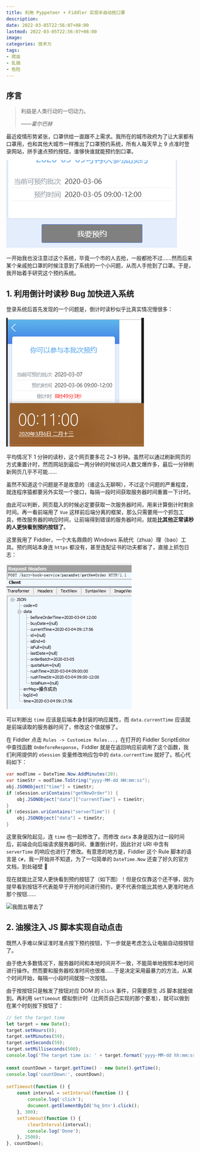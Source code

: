 ```yaml
---
title: 利用 Pyppeteer + Fiddler 实现半自动抢口罩
description:
date: 2022-03-05T22:56:07+08:00
lastmod: 2022-03-05T22:56:07+08:00
image:
categories: 技术力
tags:
- 爬虫
- 乱搞
- 危险
---
```


## 序言

> 利益是人类行动的一切动力。
>
> *——霍尔巴赫*

最近疫情形势紧张，口罩供给一直跟不上需求。我所在的城市政府为了让大家都有口罩用，也和其他大城市一样推出了口罩预约系统，所有人每天早上 9 点准时登录网站，拼手速点预约按钮，谁够快谁就能预约到口罩。

![预约按钮](01.png)

一开始我也没注意过这个系统，毕竟一个市的人去抢，一般都抢不过……然而后来某个亲戚抢口罩的时候注意到了系统的一个小问题，从而人手抢到了口罩。于是，我开始着手研究这个预约系统。

## 1. 利用倒计时读秒 Bug 加快进入系统

登录系统后首先发现的一个问题是，倒计时读秒似乎比真实情况慢很多：

![倒计时对比](02.png)

平均情况下 1 分钟的读秒，这个网页要多花 2~3 秒钟。虽然可以通过刷新网页的方式重置计时，然而网站到最后一两分钟的时候访问人数又爆炸多，最后一分钟刷新网页几乎不可能……

虽然不知道这个问题是不是故意的（谁这么无聊啊），不过这个问题的严重程度，就连程序猿都要另外实现一个接口，每隔一段时间获取服务器时间重置一下计时。

由此可以判断，网页载入的时候必定要获取一次服务器时间，用来计算倒计时剩余时间。再一看前端用了 `Vue` 这样前后端分离的框架，那么只需要用一个抓包工具，修改服务器的响应时间，让前端得到错误的服务器时间，就能**比其他正常读秒的人更快看到预约按钮了**。

这里我用了 Fiddler，一个大名鼎鼎的 Windows 系统代（zhua）理（bao）工具。预约网站本身连 `https` 都没有，甚至连配证书的功夫都省了，直接上抓包日志：

![原始抓包结果](04.png)

可以判断出 `time` 应该是后端本身封装的响应属性，而 `data.currentTime` 应该就是前端读取的服务器时间了，修改这个值就够了。

在 Fiddler 点击 `Rules -> Customize Rules...`，在打开的 Fiddler ScriptEditor 中查找函数 `OnBeforeResponse`，Fiddler 就是在返回响应前调用了这个函数，我们利用提供的 `oSession` 变量修改响应包中的 `data.currentTime` 就好了。核心代码如下：

```c#
var modTime = DateTime.Now.AddMinutes(20);
var timeStr = modTime.ToString("yyyy-MM-dd HH:mm:ss");
obj.JSONObject["time"] = timeStr;
if (oSession.uriContains("getNewOrder")) {
	obj.JSONObject["data"]["currentTime"] = timeStr;
}
if (oSession.uriContains("serverTime")) {
	obj.JSONObject["data"] = timeStr;
}
```

这里我保险起见，连 `time` 也一起修改了。而修改 `data` 本身是因为过一段时间后，前端会向后端请求服务器时间、重置倒计时，因此针对 URI 中含有 `serverTime` 的响应也进行了修改。有意思的地方是，Fiddler 这个 Rule 脚本的语言是 `C#`，我一开始并不知道，为了一句简单的 `DateTime.Now` 还查了好久的官方文档，到处碰壁 🤦‍

现在就能比正常人更快看到预约按钮了（如下图）！但是仅仅靠这个还不够，因为提早看到按钮不代表能早于开抢时间进行预约，更不代表你能比其他人更准时地点那个按钮……

![我图五哪去了](05.png)

## 2. 油猴注入 JS 脚本实现自动点击

既然人手难以保证准时准点按下预约按钮，下一步就是考虑怎么让电脑自动按按钮了。

由于绝大多数情况下，服务器时间和本地时间并不一致，不能简单地按照本地时间进行操作。然而要和服务器校准时间也很难……于是决定采用最暴力的方法，从某个时间开始，每隔一小段时间就按一次按钮。

由于按按钮只是触发了按钮对应 DOM 的 `click` 事件，只需要原生 JS 脚本就能做到。再利用 `setTimeout` 模拟倒计时（比网页自己实现的那个要准），就可以做到在某个时刻按下按钮了：

```javascript
// Set the target time
let target = new Date();
target.setHours(8);
target.setMinutes(59);
target.setSeconds(59);
target.setMilliseconds(500);
console.log('The target time is: ' + target.format('yyyy-MM-dd hh:mm:ss.S'));

const countDown = target.getTime() - new Date().getTime();
console.log('countDown:', countDown);

setTimeout(function () {
	const interval = setInterval(function () {
		console.log('click');
		document.getElementById('hq_btn').click();
	}, 300);
	setTimeout(function () {
		clearInterval(interval);
		console.log('Done');
	}, 2500);
}, countDown);
```
